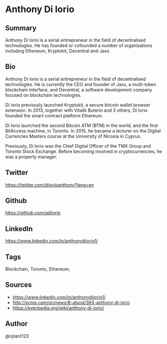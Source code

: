 # Anthony Di Iorio

## Summary
Anthony Di Iorio is a serial entrepreneur in the field of decentralised technologies. He has founded or cofounded a number of organisations including Ethereum, Kryptokit, Decentral and Jaxx​. 

## Bio
Anthony Di Iorio is a serial entrepreneur in the field of decentralised technologies. He is currently the CEO and founder of Jaxx, a multi-token blockchain interface, and Decentral, a software development company focused on blockchain technologies. 

Di Iorio previously launched Kryptokit, a secure bitcoin wallet browser extension. In 2013, together with Vitalik Buterin and 3 others, Di Iorio founded the smart contract platform Ethereum.

Di Iorio launched the second Bitcoin ATM (BTM) in the world, and the first BitAccess machine, in Toronto. In 2015, he became a lecturer on the Digital Currencies Masters course at the University of Nicosia in Cyprus.

Previously, Di Iorio was the Chief Digital Officer of the TMX Group and Toronto Stock Exchange. Before becoming involved in cryptocurrencies, he was a property manager. 

## Twitter
https://twitter.com/diiorioanthony?lang=en

## Github
https://github.com/adiiorio
## LinkedIn
https://www.linkedin.com/in/anthonydiiorio1/

## Tags
Blockchain, Toronto, Ethereum,

## Sources
- https://www.linkedin.com/in/anthonydiiorio1/ 
- http://scma.com/on/news/8-about/363-anthony-di-iorio 
- https://everipedia.org/wiki/anthony-di-iorio/ 

## Author
@rplant123
